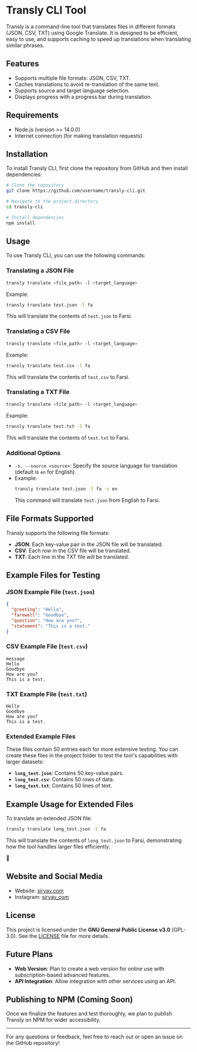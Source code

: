 # Transly CLI Tool

Transly is a command-line tool that translates files in different formats (JSON, CSV, TXT) using Google Translate. It is designed to be efficient, easy to use, and supports caching to speed up translations when translating similar phrases.

## Features
- Supports multiple file formats: JSON, CSV, TXT.
- Caches translations to avoid re-translation of the same text.
- Supports source and target language selection.
- Displays progress with a progress bar during translation.

## Requirements
- Node.js (version >= 14.0.0)
- Internet connection (for making translation requests)

## Installation
To install Transly CLI, first clone the repository from GitHub and then install dependencies:

```bash
# Clone the repository
git clone https://github.com/username/transly-cli.git

# Navigate to the project directory
cd transly-cli

# Install dependencies
npm install
```

## Usage
To use Transly CLI, you can use the following commands:

### Translating a JSON File
```bash
transly translate <file_path> -l <target_language>
```
Example:
```bash
transly translate test.json -l fa
```
This will translate the contents of `test.json` to Farsi.

### Translating a CSV File
```bash
transly translate <file_path> -l <target_language>
```
Example:
```bash
transly translate test.csv -l fa
```
This will translate the contents of `test.csv` to Farsi.

### Translating a TXT File
```bash
transly translate <file_path> -l <target_language>
```
Example:
```bash
transly translate test.txt -l fa
```
This will translate the contents of `test.txt` to Farsi.

### Additional Options
- `-s, --source <source>`: Specify the source language for translation (default is `en` for English).
- Example:
  ```bash
  transly translate test.json -l fa -s en
  ```
  This command will translate `test.json` from English to Farsi.

## File Formats Supported
Transly supports the following file formats:
- **JSON**: Each key-value pair in the JSON file will be translated.
- **CSV**: Each row in the CSV file will be translated.
- **TXT**: Each line in the TXT file will be translated.

## Example Files for Testing
### JSON Example File (`test.json`)
```json
{
  "greeting": "Hello",
  "farewell": "Goodbye",
  "question": "How are you?",
  "statement": "This is a test."
}
```

### CSV Example File (`test.csv`)
```csv
message
Hello
Goodbye
How are you?
This is a test.
```

### TXT Example File (`test.txt`)
```
Hello
Goodbye
How are you?
This is a test.
```

### Extended Example Files
These files contain 50 entries each for more extensive testing. You can create these files in the project folder to test the tool's capabilities with larger datasets:

- **`long_test.json`**: Contains 50 key-value pairs.
- **`long_test.csv`**: Contains 50 rows of data.
- **`long_test.txt`**: Contains 50 lines of text.

## Example Usage for Extended Files
To translate an extended JSON file:
```bash
transly translate long_test.json -l fa
```
This will translate the contents of `long_test.json` to Farsi, demonstrating how the tool handles larger files efficiently.



## Website and Social Media
- Website: [sirvav.com](https://sirvav.com)
- Instagram: [sirvav_com](https://instagram.com/sirvav_com)

## License
This project is licensed under the **GNU General Public License v3.0** (GPL-3.0). See the [LICENSE](LICENSE) file for more details.

## Future Plans
- **Web Version**: Plan to create a web version for online use with subscription-based advanced features.
- **API Integration**: Allow integration with other services using an API.

## Publishing to NPM (Coming Soon)
Once we finalize the features and test thoroughly, we plan to publish Transly on NPM for wider accessibility.

---

For any questions or feedback, feel free to reach out or open an issue on the GitHub repository!
